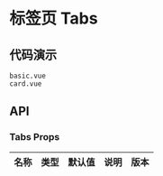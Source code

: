 # 标签页 Tabs


## 代码演示
```demo
basic.vue
card.vue
```
## API

### Tabs Props
| 名称 | 类型 | 默认值 | 说明 | 版本 |
| --- | --- | --- | --- | --- |
